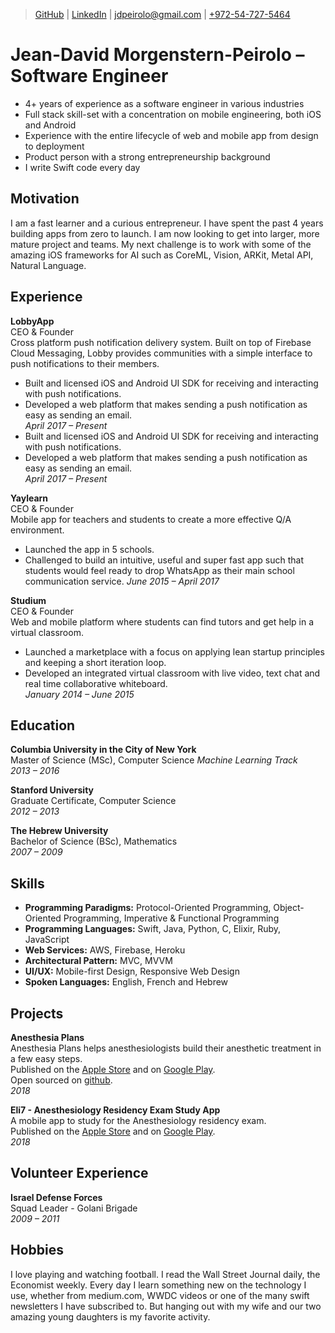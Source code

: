 > [GitHub](https://www.github.com/jeandavid) |
[LinkedIn](https://www.linkedin.com/in/jeandavidmp) |
[jdpeirolo@gmail.com](mailto:jdpeirolo@gmail.com) |
[+972-54-727-5464](tel:00972547275464)

# Jean-David Morgenstern-Peirolo &ndash; Software Engineer
- 4+ years of experience as a software engineer in various industries
- Full stack skill-set with a concentration on mobile engineering, both iOS and Android
- Experience with the entire lifecycle of web and mobile app from design to deployment
- Product person with a strong entrepreneurship background
- I write Swift code every day

## Motivation
I am a fast learner and a curious entrepreneur. I have spent the past 4 years building apps from zero to launch. I am now looking to get into larger, more mature project and teams. My next challenge is to work with some of the amazing iOS frameworks for AI such as CoreML, Vision, ARKit, Metal API, Natural Language.

## Experience
**LobbyApp**  
CEO & Founder  
Cross platform push notification delivery system. Built on top of Firebase Cloud Messaging, Lobby provides communities with a simple interface to push notifications to their members.  
- Built and licensed iOS and Android UI SDK for receiving and interacting with push notifications.
- Developed a web platform that makes sending a push notification as easy as sending an email.  
*April 2017 &ndash; Present*  
- Built and licensed iOS and Android UI SDK for receiving and interacting with push notifications.
- Developed a web platform that makes sending a push notification as easy as sending an email.  
*April 2017 &ndash; Present*

**Yaylearn**  
CEO & Founder  
Mobile app for teachers and students to create a more effective Q/A environment.  
- Launched the app in 5 schools.
- Challenged to build an intuitive, useful and super fast app such that students would feel ready to drop WhatsApp as their main school communication service.
*June 2015 &ndash; April 2017*  

**Studium**  
CEO & Founder  
Web and mobile platform where students can find tutors and get help in a virtual classroom.  
- Launched a marketplace with a focus on applying lean startup principles and keeping a short iteration loop.
- Developed an integrated virtual classroom with live video, text chat and real time collaborative whiteboard.   
*January 2014 &ndash; June 2015*

## Education
**Columbia University in the City of New York**  
Master of Science (MSc), Computer Science
*Machine Learning Track*  
*2013 – 2016*

**Stanford University**  
Graduate Certificate, Computer Science  
*2012 – 2013*

**The Hebrew University**  
Bachelor of Science (BSc), Mathematics  
*2007 – 2009*

## Skills
- **Programming Paradigms:** Protocol-Oriented Programming, Object-Oriented Programming, Imperative & Functional Programming
- **Programming Languages:** Swift, Java, Python, C, Elixir, Ruby, JavaScript
- **Web Services:** AWS, Firebase, Heroku
- **Architectural Pattern:** MVC, MVVM
- **UI/UX:** Mobile-first Design, Responsive Web Design
- **Spoken Languages:** English, French and Hebrew

## Projects
**Anesthesia Plans**  
Anesthesia Plans helps anesthesiologists build their anesthetic treatment in a few easy steps.  
Published on the [Apple Store](https://itunes.apple.com/il/app/%D7%AA%D7%95%D7%9B%D7%A0%D7%99%D7%95%D7%AA-%D7%94%D7%A8%D7%93%D7%9E%D7%94/id1402481339?mt=8) and on [Google Play](https://play.google.com/store/apps/details?id=com.elishou.anesthesiaplan).  
Open sourced on [github](https://github.com/jeandavid/anesthesia_plan_ios).  
*2018*

**Eli7 - Anesthesiology Residency Exam Study App**  
A mobile app to study for the Anesthesiology residency exam.   
Published on the [Apple Store](https://itunes.apple.com/il/app/eli7/id1380037770?mt=8) and on [Google Play](https://play.google.com/store/apps/details?id=com.elishou.eli7).  
*2018*

## Volunteer Experience
**Israel Defense Forces**  
Squad Leader - Golani Brigade  
*2009 – 2011*

## Hobbies
I love playing and watching football. I read the Wall Street Journal daily, the Economist weekly. Every day I learn something new on the technology I use, whether from medium.com, WWDC videos or one of the many swift newsletters I have subscribed to.
But hanging out with my wife and our two amazing young daughters is my favorite activity.
